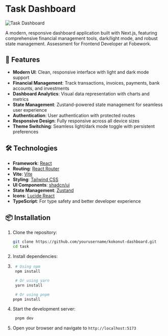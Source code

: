 # Task Dashboard

![Task Dashboard](https://fobework-task.vercel.app/)

A modern, responsive dashboard application built with Next.js, featuring comprehensive financial management tools, dark/light mode, and robust state management.
Assessment for Frontend Developer at Fobework.

## 🌟 Features

- **Modern UI**: Clean, responsive interface with light and dark mode support
- **Financial Management**: Track transactions, invoices, payments, bank accounts, and investments
- **Dashboard Analytics**: Visual data representation with charts and metrics
- **State Management**: Zustand-powered state management for seamless user experience
- **Authentication**: User authentication with protected routes
- **Responsive Design**: Fully responsive across all device sizes
- **Theme Switching**: Seamless light/dark mode toggle with persistent preferences

## 🛠️ Technologies

- **Framework**: [React](https://reactjs.org/)
- **Routing**: [React Router](https:///)
- **Vite**: [Vite](https://vitejs.dev/)
- **Styling**: [Tailwind CSS](https://tailwindcss.com/)
- **UI Components**: [shadcn/ui](https://ui.shadcn.com/)
- **State Management**: [Zustand](https://github.com/pmndrs/zustand)
- **Icons**: [Lucide React](https://lucide.dev/)
- **TypeScript**: For type safety and better developer experience

## 📦 Installation

1. Clone the repository:
   ```bash
   git clone https://github.com/yourusername/kokonut-dashboard.git
   cd task
   ```
2. Install dependencies:
3. ```bash
    # Using npm
    npm install

    # Or using yarn
    yarn install

    # Or using pnpm
   pnpm install
   ```

4. Start the development server:
   ```bash
    pnpm dev
   ```
5. Open your browser and navigate to `http://localhost:5173`
